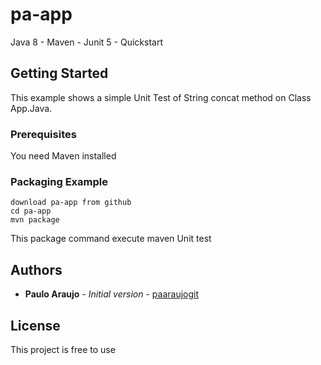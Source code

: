 # pa-app

Java 8 - Maven - Junit 5 - Quickstart

## Getting Started

This example shows a simple Unit Test of String concat method on Class App.Java.

### Prerequisites

You need Maven installed

### Packaging Example

```
download pa-app from github
cd pa-app
mvn package
```

This package command execute maven Unit test

## Authors

* **Paulo Araujo** - *Initial version* - [paaraujogit](https://github.com/paaraujogit)

## License

This project is free to use
